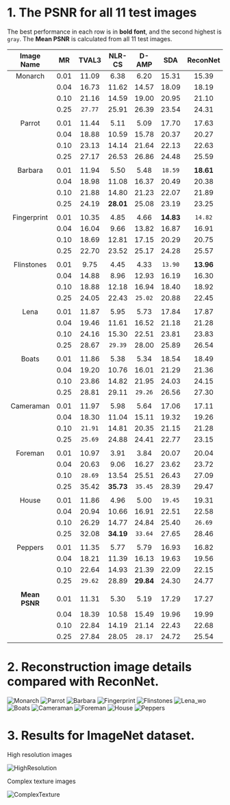 # 1. The PSNR for all 11 test images #

The best performance in each row is in **bold font**, and the second highest is `gray`. The **Mean PSNR** is calculated from all 11 test images.

| Image Name | MR | TVAL3 | NLR-CS | D-AMP | SDA  | ReconNet | DRNet-D(.) | DRNet |
| :-----:    |:--:|:----: |:----:  |:----: |:----:|:----:    |:----:      |:----: |
|Monarch     |0.01| 11.09 | 6.38   | 6.20  |15.31 | 15.39    |`15.51`     |**15.53**|
|            |0.04| 16.73 | 11.62  | 14.57 |18.09 | 18.19    |`18.92`     |**19.28**|
|            |0.10| 21.16 | 14.59  | 19.00 | 20.95| 21.10    |`21.82`     |**23.04**|
|	           |0.25|`27.77`| 25.91  | 26.39 | 23.54| 24.31    |26.04       |**27.88**|
||||||||||
|Parrot      |0.01| 11.44 | 5.11   | 5.09  | 17.70| 17.63    |`18.18`     |**18.18**|
|            |0.04| 18.88 | 10.59  | 15.78 | 20.37| 20.27    |`21.53`     |**21.59**|
|            |0.10| 23.13 | 14.14  | 21.64 | 22.13| 22.63    |`23.68`     |**25.03**|
|            |0.25| 27.17 | 26.53  | 26.86 | 24.48| 25.59    |`27.26`     |**28.92**|
||||||||||
|Barbara     |0.01| 11.94 | 5.50   | 5.48  |`18.59`|**18.61**|18.01       |18.03    |
|            |0.04| 18.98 | 11.08  | 16.37 | 20.49 | 20.38   |`20.81`     |**20.93**|
|            |0.10| 21.88 | 14.80  | 21.23 | 22.07 | 21.89   |`22.61`     |**22.91**|
|            |0.25| 24.19 |**28.01**|25.08 | 23.19 | 23.25   |25.27       |`26.23`  |
||||||||||
|Fingerprint |0.01| 10.35 | 4.85   | 4.66  |**14.83**|`14.82`|14.80       |14.81    |
|            |0.04| 16.04 | 9.66   | 13.82 | 16.87 | 16.91   |`17.41`     |**17.68**|
|            |0.10| 18.69 | 12.81  | 17.15 | 20.29 | 20.75   |`21.60`     |**22.31**|
|            |0.25| 22.70 | 23.52  | 25.17 | 24.28 | 25.57   |**27.41**   |`27.40`  |
||||||||||
|Flinstones  |0.01| 9.75  | 4.45   | 4.33  |`13.90`|**13.96**|13.88       |13.88    | 
|            |0.04| 14.88 | 8.96   | 12.93 |16.19  |16.30    |`16.68`     |**16.96**| 
|            |0.10| 18.88 | 12.18  | 16.94 |18.40  |18.92    |`19.69`     |**21.05**|
|            |0.25| 24.05 | 22.43  |`25.02`|20.88  |22.45    |24.20       |**25.78**|
||||||||||
|Lena        |0.01|11.87  |5.95    |5.73   |17.84  |17.87    |**18.10**   |`18.09`  |
|            |0.04|19.46  |11.61   |16.52  |21.18  |21.28    |`22.00`     |**23.30**|
|            |0.10|24.16  |15.30   |22.51  |23.81  |23.83    |`24.51`     |**25.58**|
|            |0.25|28.67  |`29.39` |28.00  |25.89  |26.54    |28.27       |**29.76**|
||||||||||
|Boats       |0.01|11.86  |5.38    |5.34   |18.54  |18.49    |`18.62`     |**18.65**|
|            |0.04|19.20  |10.76   |16.01  |21.29  |21.36    |`22.06`     |**22.32**|
|            |0.10|23.86  |14.82   |21.95  |24.03  |24.15    |`24.93`     |**25.78**|
|            |0.25|28.81  |29.11   |`29.26`|26.56  |27.30    |29.21       |**30.32**|
||||||||||
|Cameraman   |0.01|11.97  |5.98    |5.64   |17.06  |17.11    |`17.16`     |**17.11**|
|            |0.04|18.30  |11.04   |15.11  |19.32  |19.26    |`19.75`     |**19.97**|
|            |0.10|`21.91`|14.81   |20.35  |21.15  |21.28    |21.74       |**22.51**|
|            |0.25|`25.69`|24.88   |24.41  |22.77  |23.15    |25.01       |**25.94**|
||||||||||
|Foreman     |0.01|10.97  | 3.91   |3.84   |20.07  |20.04    |`20.64`     |**20.66**|
|            |0.04|20.63  |9.06    |16.27  |23.62  |23.72    |`25.36`     |**25.74**|
|            |0.10|`28.69`|13.54   |25.51  |26.43  |27.09    |28.01       |**29.82**|
|            |0.25|35.42  |**35.73**|`35.45`|28.39 |29.47    |31.66       |33.97    |
||||||||||
|House       |0.01|11.86  |4.96    |5.00   |`19.45`|19.31    |19.42       |**19.49**|
|            |0.04|20.94  |10.66   |16.91  |22.51  |22.58    |`23.73`     |**24.17**|
|            |0.10|26.29  |14.77   |24.84  |25.40  |`26.69`  |26.56       |**27.88**|
|            |0.25|32.08  |**34.19**|`33.64`|27.65 |28.46    |30.29       |32.07    |
||||||||||
|Peppers     |0.01|11.35  |5.77    |5.79   |16.93  |16.82    |**16.90**   |`16.88`  |
|            |0.04|18.21  |11.39   |16.13  |19.63  |19.56    |`20.49`     |**20.76**|
|            |0.10|22.64  |14.93   |21.39  |22.09  |22.15    |`22.68`     |**23.92**|
|            |0.25|`29.62`|28.89   |**29.84**|24.30|24.77    |26.25       |27.55    |
||||||||||
|**Mean PSNR**|0.01|11.31 | 5.30   | 5.19  | 17.29| 17.27    |`17.38`     |**17.39**|
|             |0.04|18.39 | 10.58  | 15.49 | 19.96| 19.99    |`20.79`     |**21.08**|
|             |0.10|22.84 | 14.19  | 21.14 | 22.43| 22.68    |`23.42`     |**24.52**|
|             |0.25|27.84 | 28.05  |`28.17`| 24.72| 25.54    |27.35       |**28.71**|

# 2. Reconstruction image details compared with ReconNet. #

![Monarch](/reconstruction_result/Monarch.png)
![Parrot](/reconstruction_result/Parrot.png)
![Barbara](/reconstruction_result/Barbara.png)
![Fingerprint](/reconstruction_result/Fingerprint.png)
![Flinstones](/reconstruction_result/Flinstones.png)
![Lena_wo](/reconstruction_result/Lena_wo.png)
![Boats](/reconstruction_result/Boats.png)
![Cameraman](/reconstruction_result/Cameraman.png)
![Foreman](/reconstruction_result/Foreman.png)
![House](/reconstruction_result/House.png)
![Peppers](/reconstruction_result/Peppers.png)

# 3. Results for ImageNet dataset. #

High resolution images

![HighResolution](/reconstruction_result/HighResolution.png)

Complex texture images

![ComplexTexture](/reconstruction_result/ComplexTexture.png)
